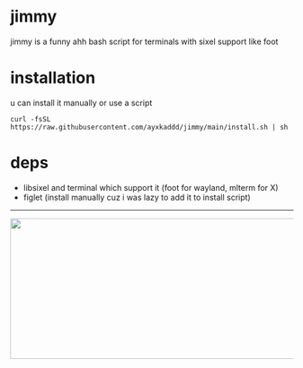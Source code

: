 # jimmy

jimmy is a funny ahh bash script for terminals with sixel support like foot

# installation

u can install it manually or use a script

```curl -fsSL https://raw.githubusercontent.com/ayxkaddd/jimmy/main/install.sh | sh ``` 

# deps

* libsixel and terminal which support it (foot for wayland, mlterm for X)
* figlet (install manually cuz i was lazy to add it to install script)
---

<p align="center"><img src="https://raw.githubusercontent.com/ayxkaddd/jimmy/c8033a8ed66450ab37854eb59c08149d233af36f/pics/jimmyspining.gif" height=250 width=600></p>

